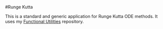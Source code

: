 #Runge Kutta

This is a standard and generic application for Runge Kutta ODE methods.  It uses my <a href="https://github.com/phillyfan1138/FunctionalUtilities">Functional Utilities</a> repository.
